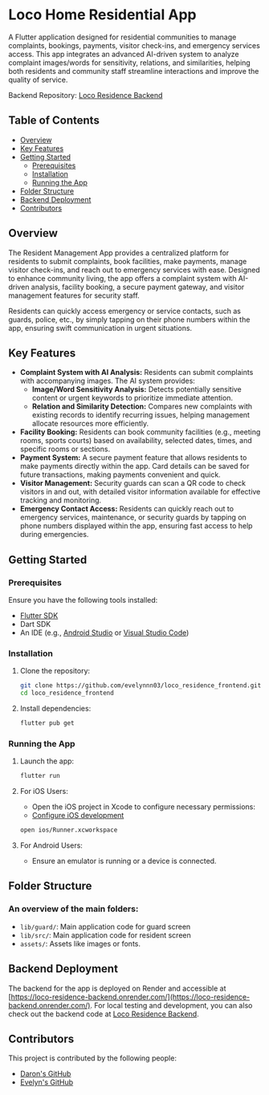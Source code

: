 # Loco Home Residential App

A Flutter application designed for residential communities to manage complaints, bookings, payments, visitor check-ins, and emergency services access. This app integrates an advanced AI-driven system to analyze complaint images/words for sensitivity, relations, and similarities, helping both residents and community staff streamline interactions and improve the quality of service.

Backend Repository: [Loco Residence Backend](https://github.com/doodledaron/loco_residence_backend/)

## Table of Contents
* [Overview](#overview)
* [Key Features](#key-features)
* [Getting Started](#getting-started)
  - [Prerequisites](#prerequisites)
  - [Installation](#installation)
  - [Running the App](#running-the-app)
* [Folder Structure](#folder-structure)
* [Backend Deployment](#backend-deployment)
* [Contributors](#contributors)

<a name="overview"></a>
## Overview
The Resident Management App provides a centralized platform for residents to submit complaints, book facilities, make payments, manage visitor check-ins, and reach out to emergency services with ease. Designed to enhance community living, the app offers a complaint system with AI-driven analysis, facility booking, a secure payment gateway, and visitor management features for security staff.

Residents can quickly access emergency or service contacts, such as guards, police, etc., by simply tapping on their phone numbers within the app, ensuring swift communication in urgent situations.

<a name="key-features"></a>
## Key Features
* **Complaint System with AI Analysis:** Residents can submit complaints with accompanying images. The AI system provides:
  - **Image/Word Sensitivity Analysis:** Detects potentially sensitive content or urgent keywords to prioritize immediate attention.
  - **Relation and Similarity Detection:** Compares new complaints with existing records to identify recurring issues, helping management allocate resources more efficiently.
* **Facility Booking:** Residents can book community facilities (e.g., meeting rooms, sports courts) based on availability, selected dates, times, and specific rooms or sections.
* **Payment System:** A secure payment feature that allows residents to make payments directly within the app. Card details can be saved for future transactions, making payments convenient and quick.
* **Visitor Management:** Security guards can scan a QR code to check visitors in and out, with detailed visitor information available for effective tracking and monitoring.
* **Emergency Contact Access:** Residents can quickly reach out to emergency services, maintenance, or security guards by tapping on phone numbers displayed within the app, ensuring fast access to help during emergencies.

<a name="getting-started"></a>
## Getting Started
<a name="prerequisites"></a>
### Prerequisites
Ensure you have the following tools installed:
* [Flutter SDK](https://docs.flutter.dev/get-started/install)
* Dart SDK
* An IDE (e.g., [Android Studio](https://developer.android.com/studio) or [Visual Studio Code](https://code.visualstudio.com/))

<a name="installation"></a>
### Installation
1. Clone the repository:

    ```bash
    git clone https://github.com/evelynnn03/loco_residence_frontend.git
    cd loco_residence_frontend
    ```

2. Install dependencies:

    ```bash
    flutter pub get
    ```

<a name="running-the-app"></a>
### Running the App
1. Launch the app:

    ```bash
    flutter run
    ```

2. For iOS Users:
    - Open the iOS project in Xcode to configure necessary permissions:
    - [Configure iOS development](https://docs.flutter.dev/get-started/install/macos/mobile-ios#configure-ios-development)

    ```bash
    open ios/Runner.xcworkspace
    ```

3. For Android Users:
    - Ensure an emulator is running or a device is connected.

<a name="folder-structure"></a>
## Folder Structure
### An overview of the main folders:
* `lib/guard/`: Main application code for guard screen
* `lib/src/`: Main application code for resident screen
* `assets/`: Assets like images or fonts.

<a name="backend-deployment"></a>
## Backend Deployment
The backend for the app is deployed on Render and accessible at [https://loco-residence-backend.onrender.com/](https://loco-residence-backend.onrender.com/). For local testing and development, you can also check out the backend code at [Loco Residence Backend](https://github.com/doodledaron/loco_residence_backend/).

<a name="contributors"></a>
## Contributors
This project is contributed by the following people:
* [Daron's GitHub](https://github.com/doodledaron)
* [Evelyn's GitHub](https://github.com/evelynnn03)
